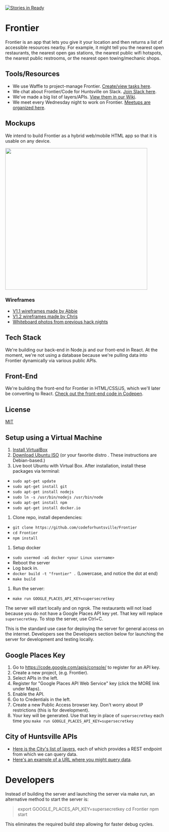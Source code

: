 [![Stories in Ready](https://badge.waffle.io/codeforhuntsville/Frontier.png?label=ready&title=Ready)](https://waffle.io/codeforhuntsville/Frontier)

# Frontier
Frontier is an app that lets you give it your location and then returns a list of accessible resources nearby. For example, it might tell you the nearest open restaurants, the nearest open gas stations, the nearest public wifi hotspots, the nearest public restrooms, or the nearest open towing/mechanic shops.

## Tools/Resources

* We use Waffle to project-manage Frontier. [Create/view tasks here](https://waffle.io/codeforhuntsville/Frontier).
* We chat about Frontier/Code for Huntsville on Slack. [Join Slack here](http://tech256.com).
* We've made a big list of layers/APIs. [View them in our Wiki](https://github.com/codeforhuntsville/Frontier/wiki/Masterlist-of-layers-and-public-APIs).
* We meet every Wednesday night to work on Frontier. [Meetups are organized here](http://www.meetup.com/Hack-Huntsville).

## Mockups
We intend to build Frontier as a hybrid web/mobile HTML app so that it is usable on any device.

<img src="http://i.imgur.com/KzCHSbC.jpg" height="450">

### Wireframes

* [V1.1 wireframes made by Abbie](https://frcv.net/files/mockups/Wireframe-OnTheFly_V1.pdf)
* [V1.2 wireframes made by Chris](http://lrdy2r.axshare.com/)
* [Whiteboard photos from previous hack nights](https://frcv.net/files/mockups/meetups-whiteboard/) 
 
## Tech Stack

We're building our back-end in Node.js and our front-end in React. At the moment, we're not using a database because we're pulling data into Frontier dynamically via various public APIs.

## Front-End

We're building the front-end for Frontier in HTML/CSS/JS, which we'll later be converting to React. [Check out the front-end code in Codepen](http://codepen.io/chadxz/full/waobOw/).

## License
[MIT](/LICENSE.txt)

## Setup using a Virtual Machine

1. [Install VirtualBox](https://www.virtualbox.org/)
1. [Download Ubuntu ISO](http://www.ubuntu.com/) (or your favorite distro . These instructions are Debian-based.)
1. Live boot Ubuntu with Virtual Box. After installation, install these packages via terminal:
  * `sudo apt-get update`
  * `sudo apt-get install git`
  * `sudo apt-get install nodejs`
  * `sudo ln -s /usr/bin/nodejs /usr/bin/node`
  * `sudo apt-get install npm`
  * `sudo apt-get install docker.io`
1. Clone repo, install dependencies:
  *  `git clone https://github.com/codeforhuntsville/Frontier`
  * `cd Frontier`
  * `npm install`
1. Setup docker
  * `sudo usermod -aG docker <your Linux username>`
  * Reboot the server
  * Log back in.
  * `docker build -t "frontier" .` (Lowercase, and notice the dot at end)
  * `make build`
1. Run the server:
  * `make run GOOGLE_PLACES_API_KEY=supersecretkey`

The server will start locally and on ngrok. The restaurants will not load because you do not have a Google Places API key yet. That key will replace `supersecretkey`. To stop the server, use Ctrl+C.

This is the standard use case for deploying the server for general access on the internet.  Developers see the Developers section below for launching the server for development and testing locally.

## Google Places Key

1. Go to https://code.google.com/apis/console/ to register for an API key.
1. Create a new project, (e.g. Frontier).
1. Select APIs in the left.
1. Register for "Google Places API Web Service" key (click the MORE link under Maps).
1. Enable the API.
1. Go to Credentials in the left.
1. Create a new Public Access browser key. Don't worry about IP restrictions (this is for development).
1. Your key will be generated. Use that key in place of `supersecretkey` each time you `make run GOOGLE_PLACES_API_KEY=supersecretkey`

## City of Huntsville APIs

* [Here is the City's list of layers](http://maps.huntsvilleal.gov/arcgis/rest/services/Layers), each of which provides a REST endpoint from which we can query data. 
* [Here's an example of a URL where you might query data](http://maps.huntsvilleal.gov/arcgis/rest/services/Layers/ParkLocations/MapServer/0/query).

# Developers

Instead of building the server and launching the server via make run, an alternative method to start the server is:
>export GOOGLE_PLACES_API_KEY=supersecretkey
>cd Frontier
>npm start

This eliminates the required build step allowing for faster debug cycles.

